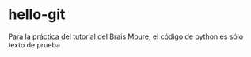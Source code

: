# hello-git
Para la práctica del tutorial del Brais Moure, el código de python es sólo texto de prueba
